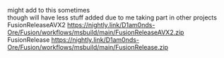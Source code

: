 might add to this sometimes              
though will have less stuff added due to me taking part in other projects            
FusionReleaseAVX2	https://nightly.link/D1am0nds-Ore/Fusion/workflows/msbuild/main/FusionReleaseAVX2.zip                
FusionRelease	https://nightly.link/D1am0nds-Ore/Fusion/workflows/msbuild/main/FusionRelease.zip
